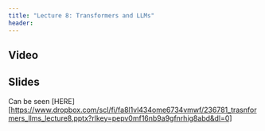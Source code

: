 ```yaml
---
title: "Lecture 8: Transformers and LLMs"
header:
---
```



## Video


## Slides

Can be seen [HERE][https://www.dropbox.com/scl/fi/fa8l1vl434ome6734vmwf/236781_trasnformers_llms_lecture8.pptx?rlkey=pepv0mf16nb9a9gfnrhig8abd&dl=0]

